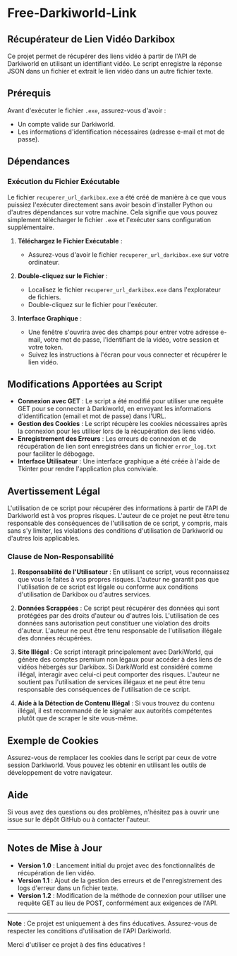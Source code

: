 # Free-Darkiworld-Link

## Récupérateur de Lien Vidéo Darkibox

Ce projet permet de récupérer des liens vidéo à partir de l'API de Darkiworld en utilisant un identifiant vidéo. Le script enregistre la réponse JSON dans un fichier et extrait le lien vidéo dans un autre fichier texte.

## Prérequis

Avant d'exécuter le fichier `.exe`, assurez-vous d'avoir :

- Un compte valide sur Darkiworld.
- Les informations d'identification nécessaires (adresse e-mail et mot de passe).

## Dépendances

### Exécution du Fichier Exécutable

Le fichier `recuperer_url_darkibox.exe` a été créé de manière à ce que vous puissiez l'exécuter directement sans avoir besoin d'installer Python ou d'autres dépendances sur votre machine. Cela signifie que vous pouvez simplement télécharger le fichier `.exe` et l'exécuter sans configuration supplémentaire.

1. **Téléchargez le Fichier Exécutable** :
   - Assurez-vous d'avoir le fichier `recuperer_url_darkibox.exe` sur votre ordinateur.

2. **Double-cliquez sur le Fichier** :
   - Localisez le fichier `recuperer_url_darkibox.exe` dans l'explorateur de fichiers.
   - Double-cliquez sur le fichier pour l'exécuter.

3. **Interface Graphique** :
   - Une fenêtre s'ouvrira avec des champs pour entrer votre adresse e-mail, votre mot de passe, l'identifiant de la vidéo, votre session et votre token.
   - Suivez les instructions à l'écran pour vous connecter et récupérer le lien vidéo.

## Modifications Apportées au Script

- **Connexion avec GET** : Le script a été modifié pour utiliser une requête GET pour se connecter à Darkiworld, en envoyant les informations d'identification (email et mot de passe) dans l'URL.
- **Gestion des Cookies** : Le script récupère les cookies nécessaires après la connexion pour les utiliser lors de la récupération des liens vidéo.
- **Enregistrement des Erreurs** : Les erreurs de connexion et de récupération de lien sont enregistrées dans un fichier `error_log.txt` pour faciliter le débogage.
- **Interface Utilisateur** : Une interface graphique a été créée à l'aide de Tkinter pour rendre l'application plus conviviale.

## Avertissement Légal

L'utilisation de ce script pour récupérer des informations à partir de l'API de Darkiworld est à vos propres risques. L'auteur de ce projet ne peut être tenu responsable des conséquences de l'utilisation de ce script, y compris, mais sans s'y limiter, les violations des conditions d'utilisation de Darkiworld ou d'autres lois applicables.

### Clause de Non-Responsabilité

1. **Responsabilité de l'Utilisateur** : En utilisant ce script, vous reconnaissez que vous le faites à vos propres risques. L'auteur ne garantit pas que l'utilisation de ce script est légale ou conforme aux conditions d'utilisation de Darkibox ou d'autres services.

2. **Données Scrappées** : Ce script peut récupérer des données qui sont protégées par des droits d'auteur ou d'autres lois. L'utilisation de ces données sans autorisation peut constituer une violation des droits d'auteur. L'auteur ne peut être tenu responsable de l'utilisation illégale des données récupérées.

3. **Site Illégal** : Ce script interagit principalement avec DarkiWorld, qui génère des comptes premium non légaux pour accéder à des liens de vidéos hébergés sur Darkibox. Si DarkiWorld est considéré comme illégal, interagir avec celui-ci peut comporter des risques. L'auteur ne soutient pas l'utilisation de services illégaux et ne peut être tenu responsable des conséquences de l'utilisation de ce script.

4. **Aide à la Détection de Contenu Illégal** : Si vous trouvez du contenu illégal, il est recommandé de le signaler aux autorités compétentes plutôt que de scraper le site vous-même.

## Exemple de Cookies

Assurez-vous de remplacer les cookies dans le script par ceux de votre session Darkiworld. Vous pouvez les obtenir en utilisant les outils de développement de votre navigateur.

## Aide

Si vous avez des questions ou des problèmes, n'hésitez pas à ouvrir une issue sur le dépôt GitHub ou à contacter l'auteur.

---

## Notes de Mise à Jour

- **Version 1.0** : Lancement initial du projet avec des fonctionnalités de récupération de lien vidéo.
- **Version 1.1** : Ajout de la gestion des erreurs et de l'enregistrement des logs d'erreur dans un fichier texte.
- **Version 1.2** : Modification de la méthode de connexion pour utiliser une requête GET au lieu de POST, conformément aux exigences de l'API.

---

**Note** : Ce projet est uniquement à des fins éducatives. Assurez-vous de respecter les conditions d'utilisation de l'API Darkiworld.

Merci d'utiliser ce projet à des fins éducatives !

